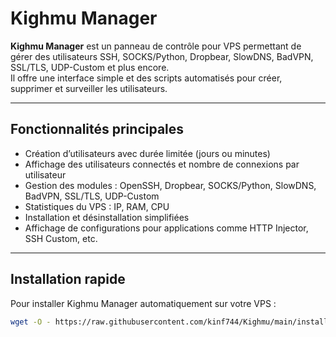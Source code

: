 # Kighmu Manager

**Kighmu Manager** est un panneau de contrôle pour VPS permettant de gérer des utilisateurs SSH, SOCKS/Python, Dropbear, SlowDNS, BadVPN, SSL/TLS, UDP-Custom et plus encore.  
Il offre une interface simple et des scripts automatisés pour créer, supprimer et surveiller les utilisateurs.

---

## Fonctionnalités principales

- Création d’utilisateurs avec durée limitée (jours ou minutes)
- Affichage des utilisateurs connectés et nombre de connexions par utilisateur
- Gestion des modules : OpenSSH, Dropbear, SOCKS/Python, SlowDNS, BadVPN, SSL/TLS, UDP-Custom
- Statistiques du VPS : IP, RAM, CPU
- Installation et désinstallation simplifiées
- Affichage de configurations pour applications comme HTTP Injector, SSH Custom, etc.

---

## Installation rapide

Pour installer Kighmu Manager automatiquement sur votre VPS :

```bash
wget -O - https://raw.githubusercontent.com/kinf744/Kighmu/main/install_kighmu.sh | bash
